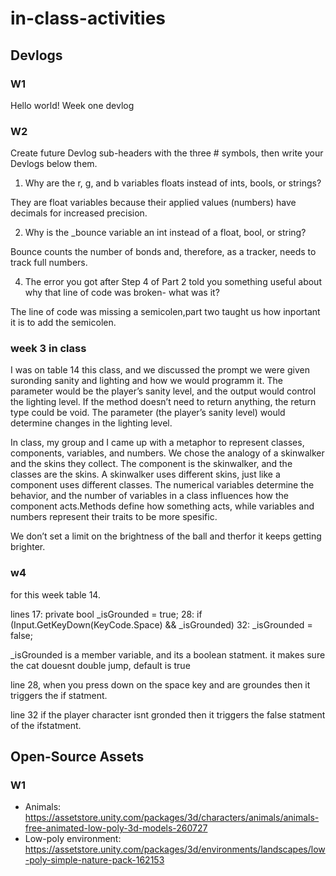 # in-class-activities
## Devlogs
### W1
Hello world! Week one devlog

### W2
Create future Devlog sub-headers with the three # symbols, then write your Devlogs below them.
1. Why are the r, g, and b variables floats instead of ints, bools, or strings? 

They are float variables because their applied values (numbers) have decimals for increased precision.

2. Why is the _bounce variable an int instead of a float, bool, or string?

 Bounce counts the number of bonds and, therefore, as a tracker, needs to track full numbers.

4. The error you got after Step 4 of Part 2 told you something useful about why that line of code was broken- what was it?

 The line of code was missing a semicolen,part two taught us how inportant it is to add the semicolen. 

 ### week 3 in class

 I was on table 14 this class, and we discussed the prompt we were given suronding sanity and lighting and how we would programm it. The parameter would be the player’s sanity level, and the output would control the lighting level. If the method doesn’t need to return anything, the return type could be void. The parameter (the player’s sanity level) would determine changes in the lighting level.


In class, my group and I came up with a metaphor to represent classes, components, variables, and numbers.
We chose the analogy of a skinwalker and the skins they collect. The component is the skinwalker, and the classes are the skins. A skinwalker uses different skins, just like a component uses different classes. The numerical variables determine the behavior, and the number of variables in a class influences how the component acts.Methods define how something acts, while variables and numbers represent their traits to be more spesific. 

We don’t set a limit on the brightness of the ball and therfor it keeps getting brighter. 



### w4

for this week table 14.

lines 17:
    private bool _isGrounded = true;
    28: 
    if (Input.GetKeyDown(KeyCode.Space) && _isGrounded)
    32:
      _isGrounded = false;

_isGrounded is a member variable, and its a boolean statment. it makes sure the cat douesnt double jump, default is true

line 28, when you press down on the space key and are groundes then it triggers the if statment.

line 32 if the player character isnt gronded then it triggers the false statment of the ifstatment. 
## Open-Source Assets
### W1
- Animals: https://assetstore.unity.com/packages/3d/characters/animals/animals-free-animated-low-poly-3d-models-260727 
- Low-poly environment: https://assetstore.unity.com/packages/3d/environments/landscapes/low-poly-simple-nature-pack-162153 
